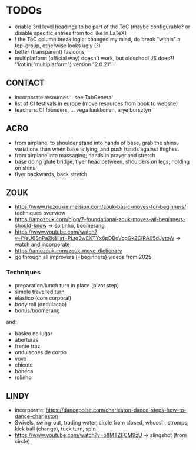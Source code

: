 # TODOs

* enable 3rd level headings to be part of the ToC (maybe configurable? or disable specific entries from toc like in LaTeX)
* ! the ToC column break logic: changed my mind, do break "within" a top-group, otherwise looks ugly (?)
* better (transparent) favicons
* multiplatform (official way) doesn't work, but oldschool JS does?! ''kotlin("multiplatform") version "2.0.21"''

## CONTACT

* incorporate resources... see TabGeneral
* list of CI festivals in europe (move resources from book to website)
* teachers: CI founders, ... vega luukkonen, arye bursztyn

## ACRO

- from airplane, to shoulder stand into hands of base, grab the shins. variations than when base is lying, and push hands against thighes.
- from airplane into massaging; hands in prayer and stretch
- base doing glute bridge, flyer head between, shoulders on legs, holding on shins
- flyer backwards, back stretch

## ZOUK

* https://www.riozoukimmersion.com/zouk-basic-moves-for-beginners/ techniques overview
* https://amozouk.com/blog/7-foundational-zouk-moves-all-beginners-should-know => soltinho, boomerang
* https://www.youtube.com/watch?v=lYeU6SnPa2k&list=PLtg3wEXTYx6pDBoVcgGk2CIRA05dJytoW => watch and incorporate
* https://amozouk.com/zouk-move-dictionary
* go through all improvers (=beginners) videos from 2025

### Techniques

* preparation/lunch turn in place (pivot step)
* simple travelled turn
* elastico (com corporal)
* body roll (ondulacao)
* bonus/boomerang

and:

* basico no lugar
* aberturas
* frente traz
* ondulacoes de corpo
* vovo
* chicote
* boneca
* rolinho

## LINDY

* incorporate: https://dancepoise.com/charleston-dance-steps-how-to-dance-charleston
* Swivels, swing-out, trading water, circle from closed, whoosh, stromps; kick ball (change), tuck turn, spin
* https://www.youtube.com/watch?v=o8MTZFCM9zU -> slingshot (from circle)
